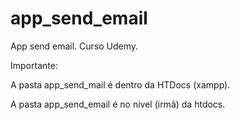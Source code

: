 # app_send_email
App send email. Curso Udemy.

Importante:

A pasta app_send_mail é dentro da HTDocs (xampp).

A pasta app_send_email é no nivel (irmã) da htdocs.
